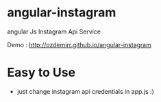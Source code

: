 # angular-instagram
angular Js Instagram Api Service

Demo : http://ozdemirr.github.io/angular-instagram

# Easy to Use
- just change instagram api credentials in app.js :)

